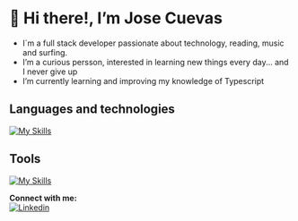 <h1>👋 Hi there!, I’m Jose Cuevas</h1>

- I´m a full stack developer passionate about technology, reading, music and surfing.
- I’m a curious persson, interested in learning new things every day... and I never give up
- I’m currently learning and improving my knowledge of Typescript


<h2>Languages and technologies</h2>

[![My Skills](https://skillicons.dev/icons?i=js,html,css,js,react,nodejs,express,mongodb,bootstrap,git,github,ts,php,mysql,laravel,redux,powershell)](https://skillicons.dev)


<h2>Tools</h2>

[![My Skills](https://skillicons.dev/icons?i=ps,vscode,pr,ai,figma)](https://skillicons.dev)


**Connect with me:**   
 [![Linkedin](https://img.shields.io/badge/LinkedIn-0077B5?style=for-the-badge&logo=linkedin&logoColor=white)](https://www.linkedin.com/in/jose-cuevas-79a3a413/)
